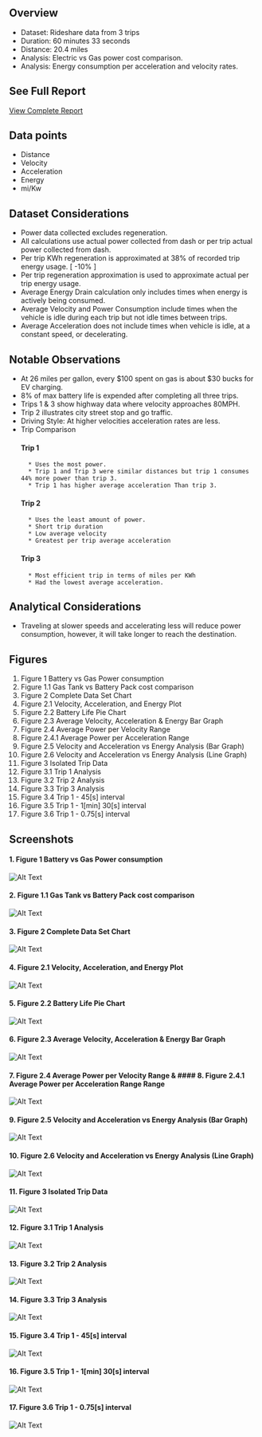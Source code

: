 ## Overview 
* Dataset: Rideshare data from 3 trips
* Duration: 60 minutes 33 seconds
* Distance: 20.4 miles 
* Analysis: Electric vs Gas power cost comparison.
* Analysis: Energy consumption per acceleration and velocity rates. 
## See Full Report 
[View Complete Report](https://github.com/Jcooking26/Engineering-Analysis/blob/a733eb4e7c0863790e73d5e55d541b32c0ca5bff/1.%20Electric%20Vehicle%20Energy%20Analysis/Electric%20Vehicle%20Energy%20Analysis%20-%20Report.pdf)
## Data points
* Distance 
* Velocity 
* Acceleration 
* Energy
* mi/Kw
## Dataset Considerations 
* Power data collected excludes regeneration.
* All calculations use actual power collected from dash or per trip actual power collected from dash. 
* Per trip KWh regeneration is approximated at 38% of recorded trip energy usage. [ -10% ]
* Per trip regeneration approximation is used to approximate actual per trip energy usage. 
* Average Energy Drain calculation only includes times when energy is actively being consumed.
* Average Velocity and Power Consumption include times when the vehicle is idle during each trip but not idle times between trips.
* Average Acceleration does not include times when vehicle is idle, at a constant speed, or decelerating.
## Notable Observations
* At 26 miles per gallon, every $100 spent on gas is about $30 bucks for EV charging.
* 8% of max battery life is expended after completing all three trips. 
* Trips 1 & 3 show highway data where velocity approaches 80MPH.
* Trip 2 illustrates city street stop and go traffic. 
* Driving Style: At higher velocities acceleration rates are less.
* Trip Comparison
	#### Trip 1
		* Uses the most power.
		* Trip 1 and Trip 3 were similar distances but trip 1 consumes 44% more power than trip 3. 
		* Trip 1 has higher average acceleration Than trip 3. 
	#### Trip 2
		* Uses the least amount of power.
		* Short trip duration
		* Low average velocity
		* Greatest per trip average acceleration
	#### Trip 3
		* Most efficient trip in terms of miles per KWh
		* Had the lowest average acceleration. 
## Analytical Considerations 
* Traveling at slower speeds and accelerating less will reduce power consumption, however, it will take longer to reach the destination.
## Figures 
1. Figure 1 Battery vs Gas Power consumption  
2. Figure 1.1 Gas Tank vs Battery Pack cost comparison  
3. Figure 2 Complete Data Set Chart  
4. Figure 2.1 Velocity, Acceleration, and Energy Plot  
5. Figure 2.2 Battery Life Pie Chart  
6. Figure 2.3 Average Velocity, Acceleration & Energy Bar Graph  
7. Figure 2.4 Average Power per Velocity Range  
8. Figure 2.4.1 Average Power per Acceleration Range 
9. Figure 2.5 Velocity and Acceleration vs Energy Analysis (Bar Graph)  
10. Figure 2.6 Velocity and Acceleration vs Energy Analysis (Line Graph)  
11. Figure 3 Isolated Trip Data  
12. Figure 3.1 Trip 1 Analysis  
13. Figure 3.2 Trip 2 Analysis  
14. Figure 3.3 Trip 3 Analysis  
15. Figure 3.4 Trip 1 - 45[s] interval  
16. Figure 3.5 Trip 1 - 1[min] 30[s] interval  
17. Figure 3.6 Trip 1 - 0.75[s] interval  
## Screenshots
#### 1. Figure 1 Battery vs Gas Power consumption  
![Alt Text](https://github.com/Jcooking26/Engineering-Analysis/blob/2388f81416d8b8710a2c5b7f207206b227930110/1.%20Electric%20Vehicle%20Energy%20Analysis/Figures/Figure%201.png)
#### 2. Figure 1.1 Gas Tank vs Battery Pack cost comparison  
![Alt Text](https://github.com/Jcooking26/Engineering-Analysis/blob/fc7bb6264e2d30bd7e1cd3c5f59c7dacef70e124/1.%20Electric%20Vehicle%20Energy%20Analysis/Figures/Figure%201.1.png)
#### 3. Figure 2 Complete Data Set Chart  
![Alt Text](https://github.com/Jcooking26/Engineering-Analysis/blob/fc7bb6264e2d30bd7e1cd3c5f59c7dacef70e124/1.%20Electric%20Vehicle%20Energy%20Analysis/Figures/Figure%202.png)
#### 4. Figure 2.1 Velocity, Acceleration, and Energy Plot  
![Alt Text](https://github.com/Jcooking26/Engineering-Analysis/blob/fc7bb6264e2d30bd7e1cd3c5f59c7dacef70e124/1.%20Electric%20Vehicle%20Energy%20Analysis/Figures/Figure%202.1.png)
#### 5. Figure 2.2 Battery Life Pie Chart  
![Alt Text](https://github.com/Jcooking26/Engineering-Analysis/blob/fc7bb6264e2d30bd7e1cd3c5f59c7dacef70e124/1.%20Electric%20Vehicle%20Energy%20Analysis/Figures/Figure%202.2.png)
#### 6. Figure 2.3 Average Velocity, Acceleration & Energy Bar Graph  
![Alt Text](https://github.com/Jcooking26/Engineering-Analysis/blob/fc7bb6264e2d30bd7e1cd3c5f59c7dacef70e124/1.%20Electric%20Vehicle%20Energy%20Analysis/Figures/Figure%202.3.png)
#### 7. Figure 2.4 Average Power per Velocity Range  &   #### 8. Figure 2.4.1 Average Power per Acceleration Range Range  
![Alt Text](https://github.com/Jcooking26/Engineering-Analysis/blob/fc7bb6264e2d30bd7e1cd3c5f59c7dacef70e124/1.%20Electric%20Vehicle%20Energy%20Analysis/Figures/Figure%202.4%20%26%202.4.1.png)
#### 9. Figure 2.5 Velocity and Acceleration vs Energy Analysis (Bar Graph)  
![Alt Text](raw_url)
#### 10. Figure 2.6 Velocity and Acceleration vs Energy Analysis (Line Graph)  
![Alt Text](raw_url)
#### 11. Figure 3 Isolated Trip Data  
![Alt Text](raw_url)
#### 12. Figure 3.1 Trip 1 Analysis  
![Alt Text](raw_url)
#### 13. Figure 3.2 Trip 2 Analysis  
![Alt Text](raw_url)
#### 14. Figure 3.3 Trip 3 Analysis  
![Alt Text](raw_url)
#### 15. Figure 3.4 Trip 1 - 45[s] interval  
![Alt Text](raw_url)
#### 16. Figure 3.5 Trip 1 - 1[min] 30[s] interval  
![Alt Text](raw_url)
#### 17. Figure 3.6 Trip 1 - 0.75[s] interval  
![Alt Text](raw_url)
